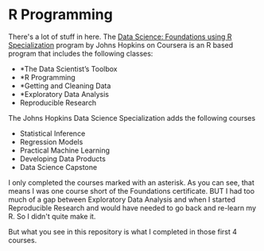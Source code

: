 # R Programming
There's a lot of stuff in here.  The [Data Science: Foundations using R Specialization](https://www.coursera.org/specializations/data-science-foundations-r) program by Johns Hopkins on Coursera is an R based program that includes the following classes:

- *The Data Scientist’s Toolbox
- *R Programming
- *Getting and Cleaning Data
- *Exploratory Data Analysis
- Reproducible Research

The Johns Hopkins Data Science Specialization adds the following courses
- Statistical Inference
- Regression Models
- Practical Machine Learning
- Developing Data Products
- Data Science Capstone

I only completed the courses marked with an asterisk.  As you can see, that means I was one course short of the Foundations certificate.  BUT I had too much of a gap between Exploratory Data Analysis and when I started Reproducible Research and would have needed to go back and re-learn my R.  So I didn't quite make it.

But what you see in this repository is what I completed in those first 4 courses.

